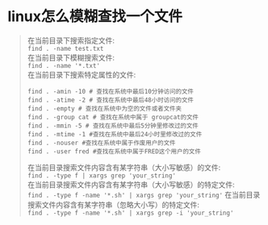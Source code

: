 # linux怎么模糊查找一个文件

>在当前目录下搜索指定文件:  
>`find . -name test.txt`  
>在当前目录下模糊搜索文件:  
>`find . -name '*.txt'`  
>在当前目录下搜索特定属性的文件:  
>```
>find . -amin -10 # 查找在系统中最后10分钟访问的文件 
>find . -atime -2 # 查找在系统中最后48小时访问的文件
>find . -empty # 查找在系统中为空的文件或者文件夹
>find . -group cat # 查找在系统中属于 groupcat的文件
>find . -mmin -5 # 查找在系统中最后5分钟里修改过的文件
>find . -mtime -1 #查找在系统中最后24小时里修改过的文件
>find . -nouser #查找在系统中属于作废用户的文件
>find . -user fred #查找在系统中属于FRED这个用户的文件
>```
>在当前目录搜索文件内容含有某字符串（大小写敏感）的文件:  
>`find . -type f | xargs grep 'your_string'`  
>在当前目录搜索文件内容含有某字符串（大小写敏感）的特定文件:  
>`find . -type f -name '*.sh' | xargs grep 'your_string'`
>在当前目录搜索文件内容含有某字符串（忽略大小写）的特定文件:  
>`find . -type f -name '*.sh' | xargs grep -i 'your_string'`